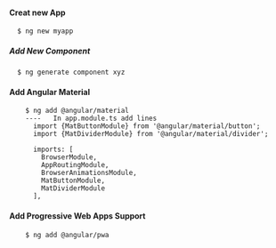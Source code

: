 


#### Creat new App
      $ ng new myapp

##### Add New Component
      $ ng generate component xyz

####  Add Angular Material

        $ ng add @angular/material
        ----   In app.module.ts add lines
          import {MatButtonModule} from '@angular/material/button';
          import {MatDividerModule} from '@angular/material/divider';

          imports: [
            BrowserModule,
            AppRoutingModule,
            BrowserAnimationsModule,
            MatButtonModule,
            MatDividerModule
          ],





#### Add Progressive Web Apps Support
        $ ng add @angular/pwa
